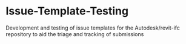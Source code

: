 # Issue-Template-Testing
Development and testing of issue templates for the Autodesk/revit-ifc repository to aid the triage and tracking of submissions
